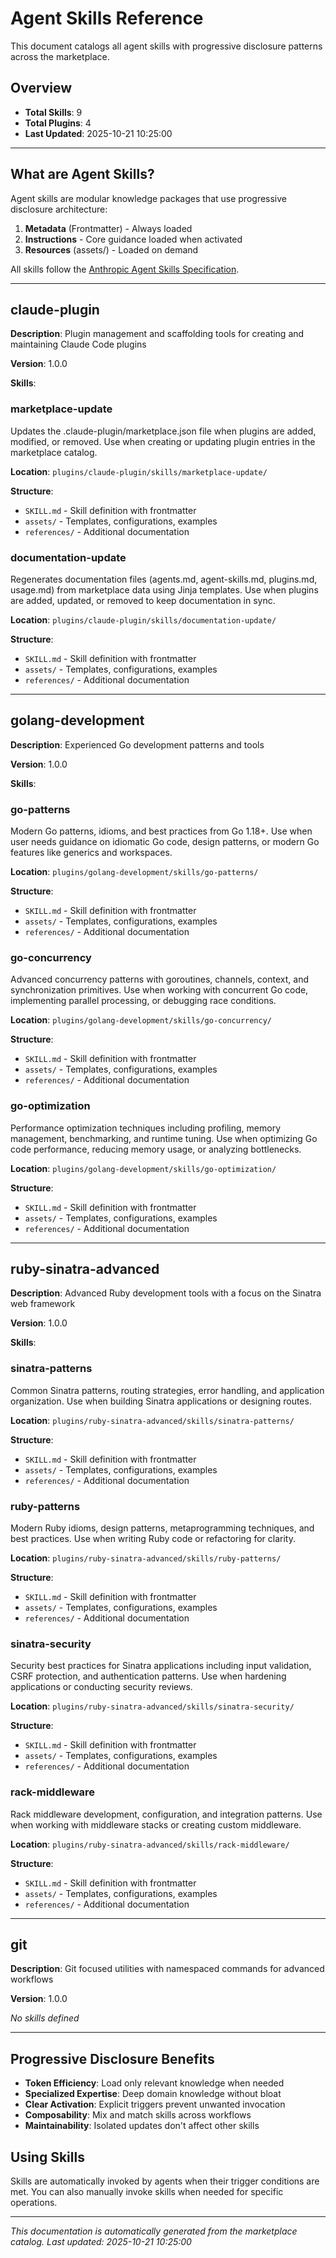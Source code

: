 # Agent Skills Reference

This document catalogs all agent skills with progressive disclosure patterns across the marketplace.

## Overview

- **Total Skills**: 9
- **Total Plugins**: 4
- **Last Updated**: 2025-10-21 10:25:00

---

## What are Agent Skills?

Agent skills are modular knowledge packages that use progressive disclosure architecture:

1. **Metadata** (Frontmatter) - Always loaded
2. **Instructions** - Core guidance loaded when activated
3. **Resources** (assets/) - Loaded on demand

All skills follow the [Anthropic Agent Skills Specification](https://github.com/anthropics/skills/blob/main/agent_skills_spec.md).

---


## claude-plugin

**Description**: Plugin management and scaffolding tools for creating and maintaining Claude Code plugins

**Version**: 1.0.0


**Skills**:



### marketplace-update

Updates the .claude-plugin/marketplace.json file when plugins are added, modified, or removed. Use when creating or updating plugin entries in the marketplace catalog.

**Location**: `plugins/claude-plugin/skills/marketplace-update/`

**Structure**:
- `SKILL.md` - Skill definition with frontmatter
- `assets/` - Templates, configurations, examples
- `references/` - Additional documentation




### documentation-update

Regenerates documentation files (agents.md, agent-skills.md, plugins.md, usage.md) from marketplace data using Jinja templates. Use when plugins are added, updated, or removed to keep documentation in sync.

**Location**: `plugins/claude-plugin/skills/documentation-update/`

**Structure**:
- `SKILL.md` - Skill definition with frontmatter
- `assets/` - Templates, configurations, examples
- `references/` - Additional documentation



















---


## golang-development

**Description**: Experienced Go development patterns and tools

**Version**: 1.0.0


**Skills**:







### go-patterns

Modern Go patterns, idioms, and best practices from Go 1.18+. Use when user needs guidance on idiomatic Go code, design patterns, or modern Go features like generics and workspaces.

**Location**: `plugins/golang-development/skills/go-patterns/`

**Structure**:
- `SKILL.md` - Skill definition with frontmatter
- `assets/` - Templates, configurations, examples
- `references/` - Additional documentation




### go-concurrency

Advanced concurrency patterns with goroutines, channels, context, and synchronization primitives. Use when working with concurrent Go code, implementing parallel processing, or debugging race conditions.

**Location**: `plugins/golang-development/skills/go-concurrency/`

**Structure**:
- `SKILL.md` - Skill definition with frontmatter
- `assets/` - Templates, configurations, examples
- `references/` - Additional documentation




### go-optimization

Performance optimization techniques including profiling, memory management, benchmarking, and runtime tuning. Use when optimizing Go code performance, reducing memory usage, or analyzing bottlenecks.

**Location**: `plugins/golang-development/skills/go-optimization/`

**Structure**:
- `SKILL.md` - Skill definition with frontmatter
- `assets/` - Templates, configurations, examples
- `references/` - Additional documentation













---


## ruby-sinatra-advanced

**Description**: Advanced Ruby development tools with a focus on the Sinatra web framework

**Version**: 1.0.0


**Skills**:













### sinatra-patterns

Common Sinatra patterns, routing strategies, error handling, and application organization. Use when building Sinatra applications or designing routes.

**Location**: `plugins/ruby-sinatra-advanced/skills/sinatra-patterns/`

**Structure**:
- `SKILL.md` - Skill definition with frontmatter
- `assets/` - Templates, configurations, examples
- `references/` - Additional documentation




### ruby-patterns

Modern Ruby idioms, design patterns, metaprogramming techniques, and best practices. Use when writing Ruby code or refactoring for clarity.

**Location**: `plugins/ruby-sinatra-advanced/skills/ruby-patterns/`

**Structure**:
- `SKILL.md` - Skill definition with frontmatter
- `assets/` - Templates, configurations, examples
- `references/` - Additional documentation




### sinatra-security

Security best practices for Sinatra applications including input validation, CSRF protection, and authentication patterns. Use when hardening applications or conducting security reviews.

**Location**: `plugins/ruby-sinatra-advanced/skills/sinatra-security/`

**Structure**:
- `SKILL.md` - Skill definition with frontmatter
- `assets/` - Templates, configurations, examples
- `references/` - Additional documentation




### rack-middleware

Rack middleware development, configuration, and integration patterns. Use when working with middleware stacks or creating custom middleware.

**Location**: `plugins/ruby-sinatra-advanced/skills/rack-middleware/`

**Structure**:
- `SKILL.md` - Skill definition with frontmatter
- `assets/` - Templates, configurations, examples
- `references/` - Additional documentation





---


## git

**Description**: Git focused utilities with namespaced commands for advanced workflows

**Version**: 1.0.0


*No skills defined*


---



## Progressive Disclosure Benefits

- **Token Efficiency**: Load only relevant knowledge when needed
- **Specialized Expertise**: Deep domain knowledge without bloat
- **Clear Activation**: Explicit triggers prevent unwanted invocation
- **Composability**: Mix and match skills across workflows
- **Maintainability**: Isolated updates don't affect other skills

## Using Skills

Skills are automatically invoked by agents when their trigger conditions are met. You can also manually invoke skills when needed for specific operations.

---

*This documentation is automatically generated from the marketplace catalog.*
*Last updated: 2025-10-21 10:25:00*